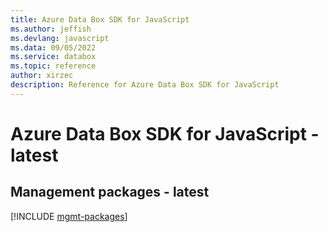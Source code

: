 ```yaml
---
title: Azure Data Box SDK for JavaScript
ms.author: jeffish
ms.devlang: javascript
ms.data: 09/05/2022
ms.service: databox
ms.topic: reference
author: xirzec
description: Reference for Azure Data Box SDK for JavaScript
---
```

# Azure Data Box SDK for JavaScript - latest

## Management packages - latest
[!INCLUDE [mgmt-packages](data-box-mgmt-index.md)]